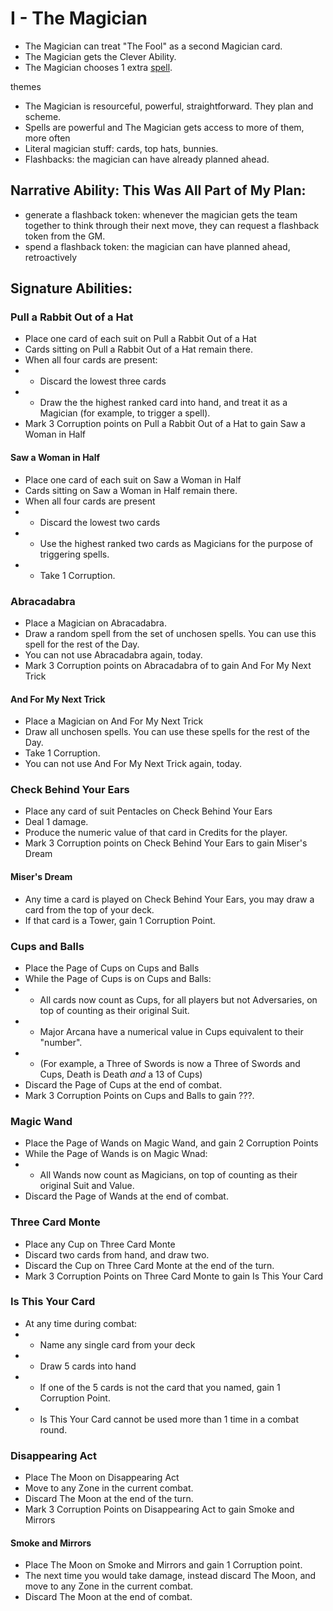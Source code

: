 # I - The Magician

* The Magician can treat "The Fool" as a second Magician card.
* The Magician gets the Clever Ability.
* The Magician chooses 1 extra [spell](../magic.md).

themes
 - The Magician is resourceful, powerful, straightforward. They plan and scheme.
 - Spells are powerful and The Magician gets access to more of them, more often
 - Literal magician stuff: cards, top hats, bunnies.
 - Flashbacks: the magician can have already planned ahead.

## Narrative Ability: This Was All Part of My Plan:
 - generate a flashback token: whenever the magician gets the team together to think through their next move, they can request a flashback token from the GM.
 - spend a flashback token: the magician can have planned ahead, retroactively

## Signature Abilities:

### Pull a Rabbit Out of a Hat
 * Place one card of each suit on Pull a Rabbit Out of a Hat
 * Cards sitting on Pull a Rabbit Out of a Hat remain there.
 * When all four cards are present:
 * * Discard the lowest three cards
 * * Draw the the highest ranked card into hand, and treat it as a Magician (for example, to trigger a spell).
 * Mark 3 Corruption points on Pull a Rabbit Out of a Hat to gain Saw a Woman in Half

#### Saw a Woman in Half
 * Place one card of each suit on Saw a Woman in Half
 * Cards sitting on Saw a Woman in Half remain there.
 * When all four cards are present
 * * Discard the lowest two cards
 * * Use the highest ranked two cards as Magicians for the purpose of triggering spells.
 * * Take 1 Corruption.

### Abracadabra
 * Place a Magician on Abracadabra.
 * Draw a random spell from the set of unchosen spells. You can use this spell for the rest of the Day.
 * You can not use Abracadabra again, today.
 * Mark 3 Corruption points on Abracadabra of to gain And For My Next Trick

#### And For My Next Trick
 * Place a Magician on And For My Next Trick
 * Draw all unchosen spells. You can use these spells for the rest of the Day.
 * Take 1 Corruption.
 * You can not use And For My Next Trick again, today.

### Check Behind Your Ears
 * Place any card of suit Pentacles on Check Behind Your Ears
 * Deal 1 damage.
 * Produce the numeric value of that card in Credits for the player.
 * Mark 3 Corruption points on Check Behind Your Ears to gain Miser's Dream

#### Miser's Dream
 * Any time a card is played on Check Behind Your Ears, you may draw a card from the top of your deck.
 * If that card is a Tower, gain 1 Corruption Point.

### Cups and Balls
 * Place the Page of Cups on Cups and Balls
 * While the Page of Cups is on Cups and Balls:
 * * All cards now count as Cups, for all players but not Adversaries, on top of counting as their original Suit.
 * * Major Arcana have a numerical value in Cups equivalent to their "number".
 * * (For example, a Three of Swords is now a Three of Swords and Cups, Death is Death _and_ a 13 of Cups)
 * Discard the Page of Cups at the end of combat.
 * Mark 3 Corruption Points on Cups and Balls to gain ???.

### Magic Wand
 * Place the Page of Wands on Magic Wand, and gain 2 Corruption Points
 * While the Page of Wands is on Magic Wnad:
 * * All Wands now count as Magicians, on top of counting as their original Suit and Value.
 * Discard the Page of Wands at the end of combat.

### Three Card Monte
 * Place any Cup on Three Card Monte
 * Discard two cards from hand, and draw two.
 * Discard the Cup on Three Card Monte at the end of the turn.
 * Mark 3 Corruption Points on Three Card Monte to gain Is This Your Card

### Is This Your Card
 * At any time during combat:
 * * Name any single card from your deck
 * * Draw 5 cards into hand
 * * If one of the 5 cards is not the card that you named, gain 1 Corruption Point.
 * * Is This Your Card cannot be used more than 1 time in a combat round.

### Disappearing Act
 * Place The Moon on Disappearing Act
 * Move to any Zone in the current combat.
 * Discard The Moon at the end of the turn.
 * Mark 3 Corruption Points on Disappearing Act to gain Smoke and Mirrors

#### Smoke and Mirrors
 * Place The Moon on Smoke and Mirrors and gain 1 Corruption point.
 * The next time you would take damage, instead discard The Moon, and move to any Zone in the current combat.
 * Discard The Moon at the end of combat.
